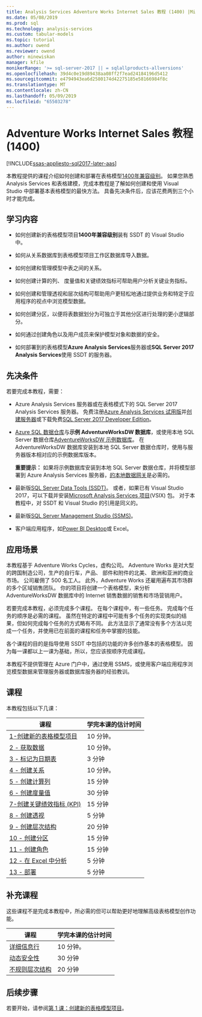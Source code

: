 ```yaml
---
title: Analysis Services Adventure Works Internet Sales 教程 (1400) |Microsoft Docs
ms.date: 05/08/2019
ms.prod: sql
ms.technology: analysis-services
ms.custom: tabular-models
ms.topic: tutorial
ms.author: owend
ms.reviewer: owend
author: minewiskan
manager: kfile
monikerRange: '>= sql-server-2017 || = sqlallproducts-allversions'
ms.openlocfilehash: 39d4c0e19d89438aa08ff2f7ead24184196d5412
ms.sourcegitcommit: e4794943ea6d2580174d42275185e58166984f8c
ms.translationtype: MT
ms.contentlocale: zh-CN
ms.lasthandoff: 05/09/2019
ms.locfileid: "65503278"
---
```

# <a name="adventure-works-internet-sales-tutorial-1400"></a>Adventure Works Internet Sales 教程 (1400)

[!INCLUDE[ssas-appliesto-sql2017-later-aas](../../includes/ssas-appliesto-sql2017-later-aas.md)]

本教程提供的课程介绍如何创建和部署在表格模型[1400年兼容级别](../tabular-models/compatibility-level-for-tabular-models-in-analysis-services.md)。 如果您熟悉 Analysis Services 和表格建模，完成本教程是了解如何创建和使用 Visual Studio 中部署基本表格模型的最快方法。 具备先决条件后，应该花费两到三个小时才能完成。  
  
## <a name="what-you-learn"></a>学习内容   
  
-   如何创建新的表格模型项目**1400年兼容级别**装有 SSDT 的 Visual Studio 中。
  
-   如何从关系数据库到表格模型项目工作区数据库导入数据。  
  
-   如何创建和管理模型中表之间的关系。  
  
-   如何创建计算的列、 度量值和关键绩效指标可帮助用户分析关键业务指标。  
  
-   如何创建和管理透视和层次结构可帮助用户更轻松地通过提供业务和特定于应用程序的视点中浏览模型数据。  
  
-   如何创建分区，以便将表数据划分为可独立于其他分区进行处理的更小逻辑部分。  
  
-   如何通过创建角色以及用户成员来保护模型对象和数据的安全。  
  
-   如何部署到的表格模型**Azure Analysis Services**服务器或**SQL Server 2017 Analysis Services**使用 SSDT 的服务器。  
  
## <a name="prerequisites"></a>先决条件  

若要完成本教程，需要：  
  
-   Azure Analysis Services 服务器或在表格模式下的 SQL Server 2017 Analysis Services 服务器。 免费注册[Azure Analysis Services 试用版](https://azure.microsoft.com/services/analysis-services/)并[创建服务器](https://docs.microsoft.com/azure/analysis-services/analysis-services-create-server)或下载免费[SQL Server 2017 Developer Edition](https://www.microsoft.com/sql-server/sql-server-downloads)。

-   [Azure SQL 数据仓库](https://docs.microsoft.com/azure/sql-data-warehouse/create-data-warehouse-portal)与**示例 AdventureWorksDW 数据库**，或使用本地 SQL Server 数据仓库[AdventureWorksDW 示例数据库](https://github.com/Microsoft/sql-server-samples/releases/tag/adventureworks)。 在 AdventureWorksDW 数据库安装到本地 SQL Server 数据仓库时，使用与服务器版本相对应的示例数据库版本。 

    **重要提示：** 如果将示例数据库安装到本地 SQL Server 数据仓库，并将模型部署到 Azure Analysis Services 服务器，[的本地数据网关](https://docs.microsoft.com/azure/analysis-services/analysis-services-gateway)是必需的。

-   最新版[SQL Server Data Tools (SSDT)](https://msdn.microsoft.com/library/mt204009.aspx)。 或者，如果已有 Visual Studio 2017，可以下载并安装[Microsoft Analysis Services 项目](https://marketplace.visualstudio.com/items?itemName=ProBITools.MicrosoftAnalysisServicesModelingProjects)(VSIX) 包。 对于本教程中，对 SSDT 和 Visual Studio 的引用是同义的。 

-   最新版[SQL Server Management Studio (SSMS)](https://docs.microsoft.com/sql/ssms/download-sql-server-management-studio-ssms)。    

-   客户端应用程序，如[Power BI Desktop](https://powerbi.microsoft.com/desktop/)或 Excel。 

## <a name="scenario"></a>应用场景  

本教程基于 Adventure Works Cycles，虚构公司。 Adventure Works 是对大型的跨国制造公司，生产的自行车，产品、 部件和附件的北美、 欧洲和亚洲的商业市场。 公司雇佣了 500 名工人。 此外，Adventure Works 还雇用遍布其市场群的多个区域销售团队。 你的项目将创建一个表格模型，来分析 AdventureWorksDW 数据库中的 Internet 销售数据的销售和市场营销用户。  
  
若要完成本教程，必须完成多个课程。 在每个课程中，有一些任务。 完成每个任务的顺序是必需的课程。 虽然在特定的课程中可能有多个任务的实现类似的结果，但如何完成每个任务的方式略有不同。 此方法显示了通常没有多个方法以完成一个任务，并使用已在前面的课程和任务中掌握的技能。  
  
各个课程的目的是指导使用 SSDT 中包括的功能的许多创作基本的表格模型。 因为每一课都以上一课为基础，所以，您应该按顺序完成课程。
  
本教程不提供管理在 Azure 门户中，通过使用 SSMS，或使用客户端应用程序浏览模型数据来管理服务器或数据库服务器的经验教训。 


## <a name="lessons"></a>课程  

本教程包括以下几课：  
  
|课程|学完本课的估计时间|  
|----------|------------------------------|  
|[1-创建新的表格模型项目](../tutorial-tabular-1400/as-lesson-1-create-a-new-tabular-model-project.md)|10 分钟。|  
|[2 - 获取数据](../tutorial-tabular-1400/as-lesson-2-get-data.md)|10 分钟。|  
|[3 - 标记为日期表](../tutorial-tabular-1400/as-lesson-3-mark-as-date-table.md)|3 分钟|  
|[4 - 创建关系](../tutorial-tabular-1400/as-lesson-4-create-relationships.md)|10 分钟。|  
|[5 - 创建计算列](../tutorial-tabular-1400/as-lesson-5-create-calculated-columns.md)|15 分钟|
|[6 - 创建度量值](../tutorial-tabular-1400/as-lesson-6-create-measures.md)|30 分钟|  
|[7-创建关键绩效指标 (KPI)](../tutorial-tabular-1400/as-lesson-7-create-key-performance-indicators.md)|15 分钟|  
|[8 - 创建透视](../tutorial-tabular-1400/as-lesson-8-create-perspectives.md)|5 分钟|  
|[9 - 创建层次结构](../tutorial-tabular-1400/as-lesson-9-create-hierarchies.md)|20 分钟|  
|[10 - 创建分区](../tutorial-tabular-1400/as-lesson-10-create-partitions.md)|15 分钟|  
|[11 - 创建角色](../tutorial-tabular-1400/as-lesson-11-create-roles.md)|15 分钟|  
|[12 - 在 Excel 中分析](../tutorial-tabular-1400/as-lesson-12-analyze-in-excel.md)|5 分钟| 
|[13 - 部署](../tutorial-tabular-1400/as-lesson-13-deploy.md)|5 分钟|  
  
## <a name="supplemental-lessons"></a>补充课程  

这些课程不是完成本教程中，所必需的但可以帮助更好地理解高级表格模型创作功能。  
  
|课程|学完本课的估计时间|  
|----------|------------------------------|  
|[详细信息行](../tutorial-tabular-1400/as-supplemental-lesson-detail-rows.md)|10 分钟。|
|[动态安全性](../tutorial-tabular-1400/as-supplemental-lesson-dynamic-security.md)|30 分钟|
|[不规则层次结构](../tutorial-tabular-1400/as-supplemental-lesson-ragged-hierarchies.md)|20 分钟| 

  
## <a name="next-steps"></a>后续步骤  

若要开始，请参阅[第 1 课：创建新的表格模型项目](../tutorial-tabular-1400/as-lesson-1-create-a-new-tabular-model-project.md)。  
  
  
  

